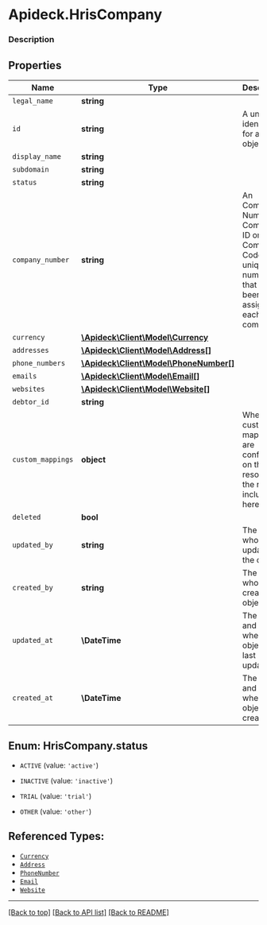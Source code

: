 # Apideck.HrisCompany

### Description

## Properties
Name | Type | Description | Notes
------------ | ------------- | ------------- | -------------
`legal_name` | **string** |  | 
`id` | **string** | A unique identifier for an object. | [optional] 
`display_name` | **string** |  | [optional] 
`subdomain` | **string** |  | [optional] 
`status` | **string** |  | [optional] 
`company_number` | **string** | An Company Number, Company ID or Company Code, is a unique number that has been assigned to each company. | [optional] 
`currency` | [**\Apideck\Client\Model\Currency**](Currency.md) |  | [optional] 
`addresses` | [**\Apideck\Client\Model\Address[]**](Address.md) |  | [optional] 
`phone_numbers` | [**\Apideck\Client\Model\PhoneNumber[]**](PhoneNumber.md) |  | [optional] 
`emails` | [**\Apideck\Client\Model\Email[]**](Email.md) |  | [optional] 
`websites` | [**\Apideck\Client\Model\Website[]**](Website.md) |  | [optional] 
`debtor_id` | **string** |  | [optional] 
`custom_mappings` | **object** | When custom mappings are configured on the resource, the result is included here. | [optional] 
`deleted` | **bool** |  | [optional] 
`updated_by` | **string** | The user who last updated the object. | [optional] 
`created_by` | **string** | The user who created the object. | [optional] 
`updated_at` | **\DateTime** | The date and time when the object was last updated. | [optional] 
`created_at` | **\DateTime** | The date and time when the object was created. | [optional] 





<a name="STATUS"></a>
## Enum: HrisCompany.status


* `ACTIVE` (value: `'active'`)

* `INACTIVE` (value: `'inactive'`)

* `TRIAL` (value: `'trial'`)

* `OTHER` (value: `'other'`)




## Referenced Types:






* [`Currency`](Currency.md)
* [`Address`](Address.md)
* [`PhoneNumber`](PhoneNumber.md)
* [`Email`](Email.md)
* [`Website`](Website.md)








---

[[Back to top]](#) [[Back to API list]](../../../../README.md#documentation-for-api-endpoints) [[Back to README]](../../../../README.md)


